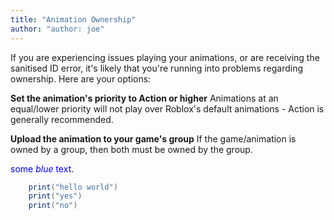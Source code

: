 ```yaml
---
title: "Animation Ownership"
author: "author: joe"
---
```


If you are experiencing issues playing your animations, or are receiving the sanitised ID error, it's likely that you're running into problems regarding ownership. Here are your options:

**Set the animation's priority to Action or higher**
Animations at an equal/lower priority will not play over Roblox's default animations - Action is generally recommended.

**Upload the animation to your game's group**
If the game/animation is owned by a group, then both must be owned by the group.

<span style="color:blue">some _blue_ text</span>.

```lua
    print("hello world")
    print("yes")
    print("no")
```
